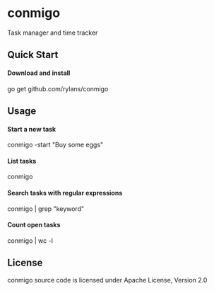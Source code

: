 # conmigo
Task manager and time tracker

## Quick Start

#### Download and install

  go get github.com/rylans/conmigo

## Usage

#### Start a new task

  conmigo -start "Buy some eggs"

#### List tasks

  conmigo
  
#### Search tasks with regular expressions

  conmigo | grep "keyword"

#### Count open tasks

  conmigo | wc -l

## License

conmigo source code is licensed under Apache License, Version 2.0
